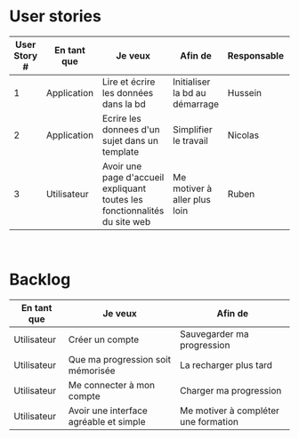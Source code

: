 # User stories

| User Story # | En tant que | Je veux                                                                          | Afin de                                                                | Responsable | Statut  |
|--------------|-------------|----------------------------------------------------------------------------------|------------------------------------------------------------------------|-------------| ------- |
| 1            | Application | Lire et écrire les données dans la bd                                            | Initialiser la bd au démarrage                                        | Hussein     | En cours |
| 2            | Application | Ecrire les donnees d'un sujet dans un template                                   | Simplifier le travail                                                  | Nicolas     | En cours |
| 3            | Utilisateur | Avoir une page d'accueil expliquant toutes les fonctionnalités du site web       | Me motiver à aller plus loin                                          | Ruben | En cours |

<br>

# Backlog
| En tant que | Je veux | Afin de |
|-------------|---------|---------|
| Utilisateur | Créer un compte | Sauvegarder ma progression |
| Utilisateur | Que ma progression soit mémorisée | La recharger plus tard |
| Utilisateur | Me connecter à mon compte | Charger ma progression |
| Utilisateur | Avoir une interface agréable et simple | Me motiver à compléter une formation |

